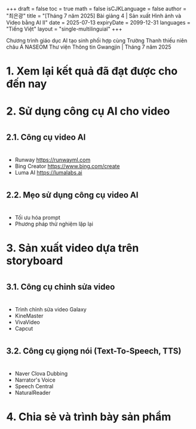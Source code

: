 +++
draft = false
toc = true
math = false
isCJKLanguage = false
author = "최은광"
title = "[Tháng 7 năm 2025] Bài giảng 4 | Sản xuất Hình ảnh và Video bằng AI Ⅱ"
date = 2025-07-13
expiryDate = 2099-12-31
languages = "Tiếng Việt"
layout = "single-multilinguial"
+++

Chương trình giáo dục AI tạo sinh phối hợp cùng Trường Thanh thiếu niên châu Á NASEOM
Thư viện Thông tin Gwangjin | Tháng 7 năm 2025

<!--more--> 

# 1. Xem lại kết quả đã đạt được cho đến nay

#

# 2. Sử dụng công cụ AI cho video

#

## 2.1. Công cụ video AI

#

- Runway https://runwayml.com  
- Bing Creator https://www.bing.com/create  
- Luma AI https://lumalabs.ai

#

## 2.2. Mẹo sử dụng công cụ video AI

#

- Tối ưu hóa prompt  
- Phương pháp thử nghiệm lặp lại

#

# 3. Sản xuất video dựa trên storyboard

#

## 3.1. Công cụ chỉnh sửa video

#

- Trình chỉnh sửa video Galaxy  
- KineMaster  
- VivaVideo  
- Capcut

#

## 3.2. Công cụ giọng nói (Text-To-Speech, TTS)

#

- Naver Clova Dubbing  
- Narrator's Voice  
- Speech Central  
- NaturalReader

#

# 4. Chia sẻ và trình bày sản phẩm
